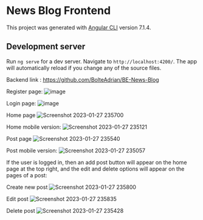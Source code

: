 # News Blog Frontend

This project was generated with [Angular CLI](https://github.com/angular/angular-cli) version 7.1.4.

## Development server

Run `ng serve` for a dev server. Navigate to `http://localhost:4200/`. The app will automatically reload if you change any of the source files.

Backend link : https://github.com/BolteAdrian/BE-News-Blog

Register page:
![image](https://user-images.githubusercontent.com/87446991/214426942-f4623799-ce31-431a-ad2f-cd71de553977.png)

Login page:
![image](https://user-images.githubusercontent.com/87446991/214426983-b560e9b4-ad3a-4ac3-9b1c-04d7656b8bd6.png)

Home page
![Screenshot 2023-01-27 235700](https://user-images.githubusercontent.com/87446991/215212292-35a9c9fb-1ce5-462d-a355-2d917f4f3b6d.png)

Home mobile version:
![Screenshot 2023-01-27 235121](https://user-images.githubusercontent.com/87446991/215212497-e023caeb-8a9c-4455-a890-e450a6400cbc.png)

Post page
![Screenshot 2023-01-27 235540](https://user-images.githubusercontent.com/87446991/215212379-0d597021-a6d3-48da-a7be-a710bfc7b65f.png)

Post mobile version:
![Screenshot 2023-01-27 235057](https://user-images.githubusercontent.com/87446991/215212579-14c7ea0a-3ee6-4631-8bc7-c2ba6e13f0b6.png)

If the user is logged in, then an add post button will appear on the home page at the top right, and the edit and delete options will appear on the pages of a post:

Create new post
![Screenshot 2023-01-27 235800](https://user-images.githubusercontent.com/87446991/215212663-1e649dea-df19-4816-8c87-43b2b124c580.png)

Edit post
![Screenshot 2023-01-27 235835](https://user-images.githubusercontent.com/87446991/215212705-43784305-9041-4c74-bf26-82359ae8e581.png)

Delete post
![Screenshot 2023-01-27 235428](https://user-images.githubusercontent.com/87446991/215212785-b3870bbc-9fe7-4b37-b55e-2a066152c1e3.png)

